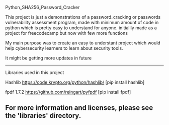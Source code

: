 Python_SHA256_Password_Cracker

This project is just a demonstrations of a password_cracking or passwords vulnerability assessment program, made with minimum amount of code in python which is pretty easy to understand for anyone.
initiallly made as a project for freecodecamp but now with few more functions

My main purpose was to create an easy to understant project which would help cybersecurity learners to learn about security tools.


It might be getting more updates in future


----------------------------------------------------
Libraries used in this project

Hashlib 
https://code.krypto.org/python/hashlib/ 
[pip install hashlib]

fpdf 1.7.2
https://github.com/reingart/pyfpdf
[pip install fpdf]

For more information and licenses, please see the 'libraries' directory.
----------------------------------------------------


